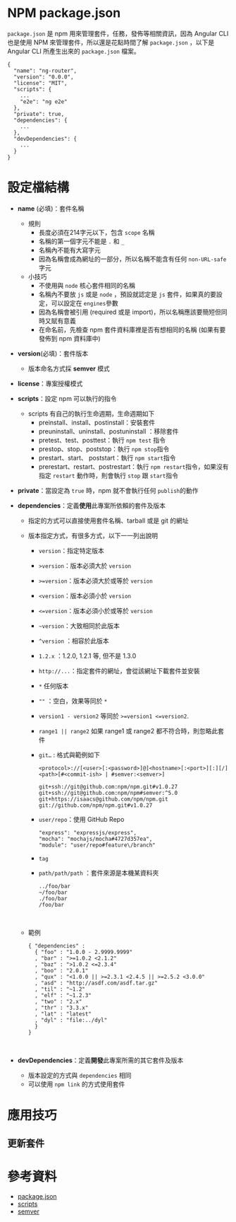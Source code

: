 # NPM package.json

`package.json` 是 npm 用來管理套件，任務，發佈等相關資訊，因為 Angular CLI 也是使用 NPM 來管理套件，所以還是花點時間了解 `package.json` ，以下是 Angular CLI 所產生出來的 `package.json` 檔案。

```
{
  "name": "ng-router",
  "version": "0.0.0",
  "license": "MIT",
  "scripts": {
    ...
    "e2e": "ng e2e"
  },
  "private": true,
  "dependencies": {
    ...
  },
  "devDependencies": {
    ...
  }
}
```

# 設定檔結構

* **name** (必填)：套件名稱
  * 規則
    * 長度必須在214字元以下，包含 `scope` 名稱
    * 名稱的第一個字元不能是 `.` 和 `_`
    * 名稱內不能有大寫字元
    * 因為名稱會成為網址的一部分，所以名稱不能含有任何 `non-URL-safe`  字元
  * 小技巧
    * 不使用與 `node` 核心套件相同的名稱 
    * 名稱內不要放 `js` 或是 `node` ，預設就認定是 `js` 套件，如果真的要設定，可以設定在 `engines`參數
    * 因為名稱會被引用 (required 或是 import)，所以名稱應該要簡短但同時又賦有意義
    * 在命名前，先檢查 npm 套件資料庫裡是否有想相同的名稱 (如果有要發佈到 npm 資料庫中)

* **version**(必填)：套件版本
  * 版本命名方式採 **semver** 模式

* **license**：專案授權模式

* **scripts**：設定 npm 可以執行的指令
  * scripts 有自己的執行生命週期，生命週期如下
    * preinstall、install、postinstall：安裝套件
    * preuninstall、uninstall、postuninstall ：移除套件
    * pretest、test、posttest：執行 `npm test` 指令
    * prestop、stop、poststop：執行 `npm stop`指令
    * prestart、start、 poststart：執行 `npm start`指令
    * prerestart、restart、postrestart：執行 `npm restart`指令，如果沒有指定 `restart` 動作時，則會執行 `stop` 跟 `start`指令

* **private**：當設定為 `true` 時，npm 就不會執行任何 `publish`的動作

* **dependencies**：定義**使用**此專案所依賴的套件及版本

  * 指定的方式可以直接使用套件名稱、tarball 或是  git 的網址

  * 版本指定方式，有很多方式，以下一一列出說明

    * `version`：指定特定版本

    * `>version`：版本必須大於 `version`

    * `>=version`：版本必須大於或等於 `version`

    * `<version`：版本必須小於 `version`

    * `<=version`：版本必須小於或等於 `version`

    * `~version`：大致相同於此版本

    * `^version` ：相容於此版本

    * `1.2.x` ：1.2.0, 1.2.1 等, 但不是 1.3.0

    * `http://...`：指定套件的網址，會從該網址下載套件並安裝

    * `*` 任何版本

    * `""` ：空白，效果等同於 `*`

    * `version1 - version2` 等同於 `>=version1 <=version2`.

    * `range1 || range2` 如果 range1 或 range2 都不符合時，則忽略此套件

    * `git…` : 格式與範例如下

      ```
      <protocol>://[<user>[:<password>]@]<hostname>[:<port>][:][/]<path>[#<commit-ish> | #semver:<semver>]
      ```

      ```
      git+ssh://git@github.com:npm/npm.git#v1.0.27
      git+ssh://git@github.com:npm/npm#semver:^5.0
      git+https://isaacs@github.com/npm/npm.git
      git://github.com/npm/npm.git#v1.0.27
      ```

    * `user/repo`：使用 GitHub Repo

      ```
      "express": "expressjs/express",
      "mocha": "mochajs/mocha#4727d357ea",
      "module": "user/repo#feature\/branch"
      ```

    * `tag`

    * `path/path/path` ：套件來源是本機某資料夾

      ```
      ../foo/bar
      ~/foo/bar
      ./foo/bar
      /foo/bar
      ```

      ​

  * 範例

    ```
    { "dependencies" :
      { "foo" : "1.0.0 - 2.9999.9999"
      , "bar" : ">=1.0.2 <2.1.2"
      , "baz" : ">1.0.2 <=2.3.4"
      , "boo" : "2.0.1"
      , "qux" : "<1.0.0 || >=2.3.1 <2.4.5 || >=2.5.2 <3.0.0"
      , "asd" : "http://asdf.com/asdf.tar.gz"
      , "til" : "~1.2"
      , "elf" : "~1.2.3"
      , "two" : "2.x"
      , "thr" : "3.3.x"
      , "lat" : "latest"
      , "dyl" : "file:../dyl"
      }
    }
    ```

    ​

* **devDependencies**：定義**開發**此專案所需的其它套件及版本

  * 版本設定的方式與 `dependencies` 相同
  * 可以使用 `npm link` 的方式使用套件




# 應用技巧

## 更新套件




# 參考資料

* [package.json](https://docs.npmjs.com/files/package.json)
* [scripts](https://docs.npmjs.com/misc/scripts)
* [semver](https://docs.npmjs.com/misc/semver)